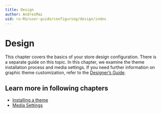 ```yaml
---
title: Design
author: AndreiMaz
uid: ru-RU/user-guide/configuring/design/index
---
```


# Design

This chapter covers the basics of your store design configuration. There is a separate guide on this topic. In this chapter, we examine the theme installation process and media settings. If you need further information on graphic theme customization, refer to the [Designer’s Guide](xref:ru-RU/developer/design/index).

## Learn more in following chapters

- [Installing a theme](xref:ru-RU/user-guide/configuring/design/installing-theme)
- [Media Settings](xref:ru-RU/user-guide/configuring/design/media-settings)
